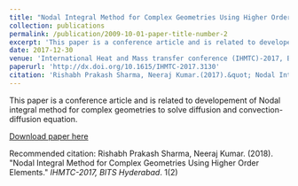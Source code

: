 ```yaml
---
title: "Nodal Integral Method for Complex Geometries Using Higher Order Elements"
collection: publications
permalink: /publication/2009-10-01-paper-title-number-2
excerpt: 'This paper is a conference article and is related to developement of Nodal integral method for complex geometries to solve diffusion and convection-diffusion equation.'
date: 2017-12-30
venue: 'International Heat and Mass transfer conference (IHMTC)-2017, BITS Hyderabad'
paperurl: 'http://dx.doi.org/10.1615/IHMTC-2017.3130'
citation: 'Rishabh Prakash Sharma, Neeraj Kumar.(2017).&quot; Nodal Integral Method for Complex Geometries Using Higher Order Elements .&quot; <i>IHMTC-2017, BITS Hyderabad</i>. 1(2).'
---
```


This paper is a conference article and is related to developement of Nodal integral method for complex geometries to solve diffusion and convection-diffusion equation.

[Download paper here](https://drive.google.com/open?id=1osBu3i_a8K0P3jI0Tl-AC54y_wV6eR5G)

Recommended citation: Rishabh Prakash Sharma, Neeraj Kumar. (2018). "Nodal Integral Method for Complex Geometries Using Higher Order Elements." <i>IHMTC-2017, BITS Hyderabad</i>. 1(2)
